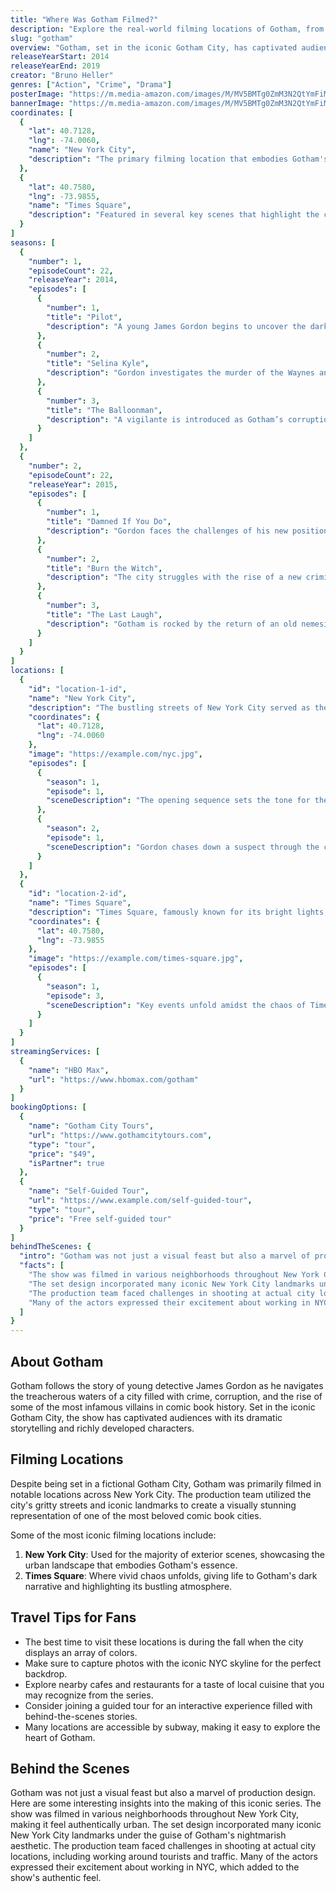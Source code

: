 ```yaml
---
title: "Where Was Gotham Filmed?"
description: "Explore the real-world filming locations of Gotham, from the streets of a fictional Gotham City to the actual filming locations that brought it to life."
slug: "gotham"
overview: "Gotham, set in the iconic Gotham City, has captivated audiences with its dark, gritty narrative and unforgettable characters. Despite being set in the fictional metropolis, the series was primarily filmed in various locations around New York City and nearby areas."
releaseYearStart: 2014
releaseYearEnd: 2019
creator: "Bruno Heller"
genres: ["Action", "Crime", "Drama"]
posterImage: "https://m.media-amazon.com/images/M/MV5BMTg0ZmM3N2QtYmFiMy00YzUzLWE1M2QtZWVhMzBiNGZjMmVjXkEyXkFqcGc@._V1_SX300.jpg"
bannerImage: "https://m.media-amazon.com/images/M/MV5BMTg0ZmM3N2QtYmFiMy00YzUzLWE1M2QtZWVhMzBiNGZjMmVjXkEyXkFqcGc@._V1_SX300.jpg"
coordinates: [
  { 
    "lat": 40.7128, 
    "lng": -74.0060, 
    "name": "New York City", 
    "description": "The primary filming location that embodies Gotham's gritty essence."
  },
  { 
    "lat": 40.7580, 
    "lng": -73.9855, 
    "name": "Times Square", 
    "description": "Featured in several key scenes that highlight the chaotic energy of Gotham City."
  }
]
seasons: [
  {
    "number": 1,
    "episodeCount": 22,
    "releaseYear": 2014,
    "episodes": [
      {
        "number": 1,
        "title": "Pilot",
        "description": "A young James Gordon begins to uncover the dark heart of Gotham."
      },
      {
        "number": 2,
        "title": "Selina Kyle",
        "description": "Gordon investigates the murder of the Waynes and meets a young Selina Kyle."
      },
      {
        "number": 3,
        "title": "The Balloonman",
        "description": "A vigilante is introduced as Gotham’s corruption escalates."
      }
    ]
  },
  {
    "number": 2,
    "episodeCount": 22,
    "releaseYear": 2015,
    "episodes": [
      {
        "number": 1,
        "title": "Damned If You Do",
        "description": "Gordon faces the challenges of his new position at the GCPD."
      },
      {
        "number": 2,
        "title": "Burn the Witch",
        "description": "The city struggles with the rise of a new criminal threat."
      },
      {
        "number": 3,
        "title": "The Last Laugh",
        "description": "Gotham is rocked by the return of an old nemesis."
      }
    ]
  }
]
locations: [
  {
    "id": "location-1-id",
    "name": "New York City",
    "description": "The bustling streets of New York City served as the backdrop for Gotham. Many scenes were shot in various neighborhoods that embody the gritty atmosphere of the show.",
    "coordinates": {
      "lat": 40.7128,
      "lng": -74.0060
    },
    "image": "https://example.com/nyc.jpg",
    "episodes": [
      {
        "season": 1,
        "episode": 1,
        "sceneDescription": "The opening sequence sets the tone for the dark narrative."
      },
      {
        "season": 2,
        "episode": 1,
        "sceneDescription": "Gordon chases down a suspect through the city."
      }
    ]
  },
  {
    "id": "location-2-id",
    "name": "Times Square",
    "description": "Times Square, famously known for its bright lights, is transformed into the darker tone of Gotham City in several scenes.",
    "coordinates": {
      "lat": 40.7580,
      "lng": -73.9855
    },
    "image": "https://example.com/times-square.jpg",
    "episodes": [
      {
        "season": 1,
        "episode": 3,
        "sceneDescription": "Key events unfold amidst the chaos of Times Square."
      }
    ]
  }
]
streamingServices: [
  {
    "name": "HBO Max",
    "url": "https://www.hbomax.com/gotham"
  }
]
bookingOptions: [
  {
    "name": "Gotham City Tours",
    "url": "https://www.gothamcitytours.com",
    "type": "tour",
    "price": "$49",
    "isPartner": true
  },
  {
    "name": "Self-Guided Tour",
    "url": "https://www.example.com/self-guided-tour",
    "type": "tour",
    "price": "Free self-guided tour"
  }
]
behindTheScenes: {
  "intro": "Gotham was not just a visual feast but also a marvel of production design. Here are some interesting insights into the making of this iconic series.",
  "facts": [
    "The show was filmed in various neighborhoods throughout New York City, making it feel authentically urban.",
    "The set design incorporated many iconic New York City landmarks under the guise of Gotham's nightmarish aesthetic.",
    "The production team faced challenges in shooting at actual city locations, including working around tourists and traffic.",
    "Many of the actors expressed their excitement about working in NYC, which added to the show's authentic feel."
  ]
}
---
```


## About Gotham

Gotham follows the story of young detective James Gordon as he navigates the treacherous waters of a city filled with crime, corruption, and the rise of some of the most infamous villains in comic book history. Set in the iconic Gotham City, the show has captivated audiences with its dramatic storytelling and richly developed characters.

## Filming Locations

Despite being set in a fictional Gotham City, Gotham was primarily filmed in notable locations across New York City. The production team utilized the city's gritty streets and iconic landmarks to create a visually stunning representation of one of the most beloved comic book cities.

Some of the most iconic filming locations include:

1. **New York City**: Used for the majority of exterior scenes, showcasing the urban landscape that embodies Gotham's essence.
2. **Times Square**: Where vivid chaos unfolds, giving life to Gotham's dark narrative and highlighting its bustling atmosphere.

## Travel Tips for Fans

- The best time to visit these locations is during the fall when the city displays an array of colors.
- Make sure to capture photos with the iconic NYC skyline for the perfect backdrop.
- Explore nearby cafes and restaurants for a taste of local cuisine that you may recognize from the series.
- Consider joining a guided tour for an interactive experience filled with behind-the-scenes stories.
- Many locations are accessible by subway, making it easy to explore the heart of Gotham.

## Behind the Scenes

Gotham was not just a visual feast but also a marvel of production design. Here are some interesting insights into the making of this iconic series. The show was filmed in various neighborhoods throughout New York City, making it feel authentically urban. The set design incorporated many iconic New York City landmarks under the guise of Gotham's nightmarish aesthetic. The production team faced challenges in shooting at actual city locations, including working around tourists and traffic. Many of the actors expressed their excitement about working in NYC, which added to the show's authentic feel.